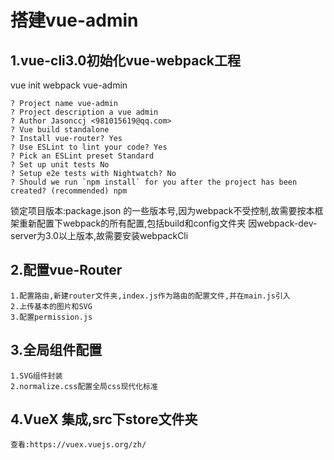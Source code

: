 # 搭建vue-admin

## 1.vue-cli3.0初始化vue-webpack工程
vue init webpack vue-admin

    ? Project name vue-admin
    ? Project description a vue admin
    ? Author Jasonccj <981015619@qq.com>
    ? Vue build standalone
    ? Install vue-router? Yes
    ? Use ESLint to lint your code? Yes
    ? Pick an ESLint preset Standard
    ? Set up unit tests No
    ? Setup e2e tests with Nightwatch? No
    ? Should we run `npm install` for you after the project has been created? (recommended) npm

锁定项目版本:package.json 的一些版本号,因为webpack不受控制,故需要按本框架重新配置下webpack的所有配置,包括build和config文件夹
因webpack-dev-server为3.0以上版本,故需要安装webpackCli

## 2.配置vue-Router
    1.配置路由,新建router文件夹,index.js作为路由的配置文件,并在main.js引入
    2.上传基本的图片和SVG
    3.配置permission.js

## 3.全局组件配置
    1.SVG组件封装
    2.normalize.css配置全局css现代化标准

## 4.VueX 集成,src下store文件夹
    查看:https://vuex.vuejs.org/zh/



